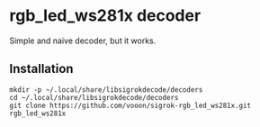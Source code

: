 rgb_led_ws281x decoder
======================

Simple and naive decoder, but it works.



Installation
------------

```
mkdir -p ~/.local/share/libsigrokdecode/decoders
cd ~/.local/share/libsigrokdecode/decoders
git clone https://github.com/vooon/sigrok-rgb_led_ws281x.git rgb_led_ws281x
```
